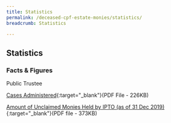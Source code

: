 ```yaml
---
title: Statistics
permalink: /deceased-cpf-estate-monies/statistics/
breadcrumb: Statistics

---
```



Statistics
---

### **Facts & Figures**

Public Trustee

[Cases Administered](/files/TrustCasesAdministeredAug20.pdf){:target="_blank"}(PDF File - 226KB)

[Amount of Unclaimed Monies Held by IPTO (as of 31 Dec 2019)](/files/IPTOUnclaimedMonies_31Dec2019.pdf){:target="_blank"}(PDF file - 373KB)

